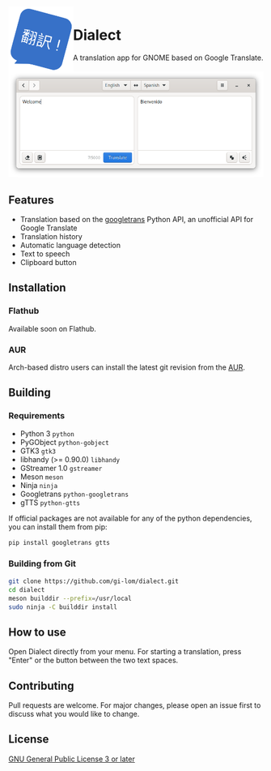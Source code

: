 <img height="128" src="data/com.github.gi_lom.dialect.svg" align="left"/>

# Dialect

A translation app for GNOME based on Google Translate.

![Dialect](preview.png?raw=true)

## Features

- Translation based on the [googletrans](https://github.com/ssut/py-googletrans) Python API, an unofficial API for Google Translate
- Translation history
- Automatic language detection
- Text to speech
- Clipboard button

## Installation

### Flathub

Available soon on Flathub.

### AUR

Arch-based distro users can install the latest git revision from the [AUR](https://aur.archlinux.org/packages/dialect-git/).

## Building

### Requirements

- Python 3 `python`
- PyGObject `python-gobject`
- GTK3 `gtk3`
- libhandy (>= 0.90.0) `libhandy`
- GStreamer 1.0 `gstreamer`
- Meson `meson`
- Ninja `ninja`
- Googletrans `python-googletrans`
- gTTS `python-gtts`

If official packages are not available for any of the python dependencies, you can install them from pip:

```bash
pip install googletrans gtts
```

### Building from Git

```bash
git clone https://github.com/gi-lom/dialect.git
cd dialect
meson builddir --prefix=/usr/local
sudo ninja -C builddir install
```

## How to use

Open Dialect directly from your menu. For starting a translation, press "Enter" or the button between the two text spaces.

## Contributing

Pull requests are welcome. For major changes, please open an issue first to discuss what you would like to change.

## License

[GNU General Public License 3 or later](https://www.gnu.org/licenses/gpl-3.0.en.html)
